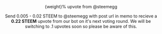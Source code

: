 <center>
{weight}% upvote from @steemegg
<br>

Send 0.005 - 0.02 STEEM to @steemegg with post url in memo to recieve a <b>0.22 STEEM</b> upvote from our bot on it's next voting round.
We will be switching to .1 upvotes soon so please be aware of this.

</center>
